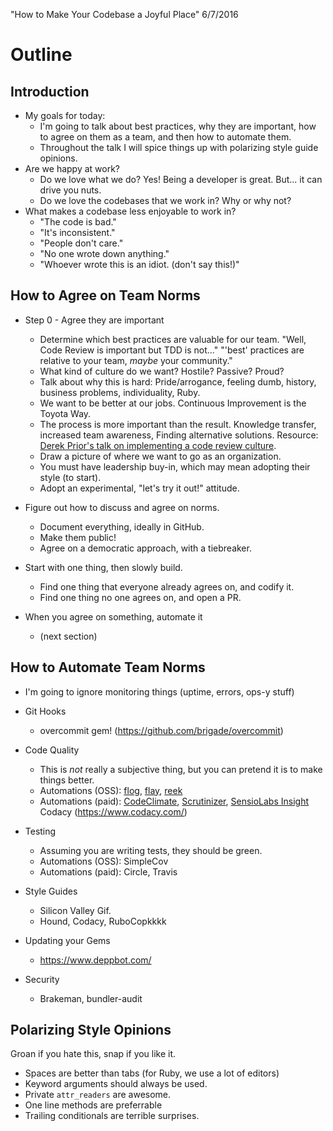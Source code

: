 "How to Make Your Codebase a Joyful Place"
6/7/2016

Outline
========

Introduction
------------
* My goals for today:
  - I'm going to talk about best practices, why they are important, how to agree on them as a team, and then how to automate them.
  - Throughout the talk I will spice things up with polarizing style guide opinions.
* Are we happy at work?
  - Do we love what we do? Yes! Being a developer is great. But... it can drive you nuts.
  - Do we love the codebases that we work in? Why or why not?
* What makes a codebase less enjoyable to work in?
  - "The code is bad."
  - "It's inconsistent."
  - "People don't care."
  - "No one wrote down anything."
  - "Whoever wrote this is an idiot. (don't say this!)"


How to Agree on Team Norms
--------------------------
* Step 0 - Agree they are important
  - Determine which best practices are valuable for our team.
      "Well, Code Review is important but TDD is not..."
      "'best' practices are relative to your team, _maybe_ your community."
  - What kind of culture do we want? Hostile? Passive? Proud?
  - Talk about why this is hard: Pride/arrogance, feeling dumb, history, business problems, individuality, Ruby.
  - We want to be better at our jobs. Continuous Improvement is the Toyota Way.
  - The process is more important than the result. Knowledge transfer, increased team awareness, Finding alternative solutions. Resource: [Derek Prior's talk on implementing a code review culture][1].
  - Draw a picture of where we want to go as an organization.
  - You must have leadership buy-in, which may mean adopting their style (to start).
  - Adopt an experimental, "let's try it out!" attitude.

* Figure out how to discuss and agree on norms.
  - Document everything, ideally in GitHub.
  - Make them public!
  - Agree on a democratic approach, with a tiebreaker.

* Start with one thing, then slowly build.
  - Find one thing that everyone already agrees on, and codify it.
  - Find one thing no one agrees on, and open a PR.

* When you agree on something, automate it
  - (next section)

[1]: https://www.youtube.com/watch?v=PJjmw9TRB7s


How to Automate Team Norms
--------------------------
* I'm going to ignore monitoring things (uptime, errors, ops-y stuff)

* Git Hooks
  - overcommit gem! (https://github.com/brigade/overcommit)
* Code Quality
  - This is _not_ really a subjective thing, but you can pretend it is to make things better.
  - Automations (OSS): [flog][3], [flay][2], [reek][4]
  - Automations (paid): [CodeClimate][3], [Scrutinizer][2], [SensioLabs Insight][4] Codacy (https://www.codacy.com/)
* Testing
  - Assuming you are writing tests, they should be green.
  - Automations (OSS): SimpleCov
  - Automations (paid): Circle, Travis
* Style Guides
  - Silicon Valley Gif.
  - Hound, Codacy, RuboCopkkkk
* Updating your Gems
  - https://www.deppbot.com/
* Security
  - Brakeman, bundler-audit

[2]: https://scrutinizer-ci.com/
[3]: https://codeclimate.com/
[4]: https://insight.sensiolabs.com/


Polarizing Style Opinions
-------------------------
Groan if you hate this, snap if you like it.

* Spaces are better than tabs (for Ruby, we use a lot of editors)
* Keyword arguments should always be used.
* Private `attr_readers` are awesome.
* One line methods are preferrable
* Trailing conditionals are terrible surprises.
